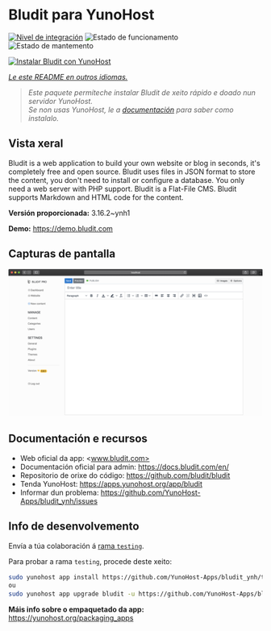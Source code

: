 <!--
NOTA: Este README foi creado automáticamente por <https://github.com/YunoHost/apps/tree/master/tools/readme_generator>
NON debe editarse manualmente.
-->

# Bludit para YunoHost

[![Nivel de integración](https://dash.yunohost.org/integration/bludit.svg)](https://ci-apps.yunohost.org/ci/apps/bludit/) ![Estado de funcionamento](https://ci-apps.yunohost.org/ci/badges/bludit.status.svg) ![Estado de mantemento](https://ci-apps.yunohost.org/ci/badges/bludit.maintain.svg)

[![Instalar Bludit con YunoHost](https://install-app.yunohost.org/install-with-yunohost.svg)](https://install-app.yunohost.org/?app=bludit)

*[Le este README en outros idiomas.](./ALL_README.md)*

> *Este paquete permíteche instalar Bludit de xeito rápido e doado nun servidor YunoHost.*  
> *Se non usas YunoHost, le a [documentación](https://yunohost.org/install) para saber como instalalo.*

## Vista xeral

Bludit is a web application to build your own website or blog in seconds, it's completely free and open source. Bludit uses files in JSON format to store the content, you don't need to install or configure a database. You only need a web server with PHP support. Bludit is a Flat-File CMS. Bludit supports Markdown and HTML code for the content.

**Versión proporcionada:** 3.16.2~ynh1

**Demo:** <https://demo.bludit.com>

## Capturas de pantalla

![Captura de pantalla de Bludit](./doc/screenshots/bludit_1_en.png)

## Documentación e recursos

- Web oficial da app: <www.bludit.com>
- Documentación oficial para admin: <https://docs.bludit.com/en/>
- Repositorio de orixe do código: <https://github.com/bludit/bludit>
- Tenda YunoHost: <https://apps.yunohost.org/app/bludit>
- Informar dun problema: <https://github.com/YunoHost-Apps/bludit_ynh/issues>

## Info de desenvolvemento

Envía a túa colaboración á [rama `testing`](https://github.com/YunoHost-Apps/bludit_ynh/tree/testing).

Para probar a rama `testing`, procede deste xeito:

```bash
sudo yunohost app install https://github.com/YunoHost-Apps/bludit_ynh/tree/testing --debug
ou
sudo yunohost app upgrade bludit -u https://github.com/YunoHost-Apps/bludit_ynh/tree/testing --debug
```

**Máis info sobre o empaquetado da app:** <https://yunohost.org/packaging_apps>

